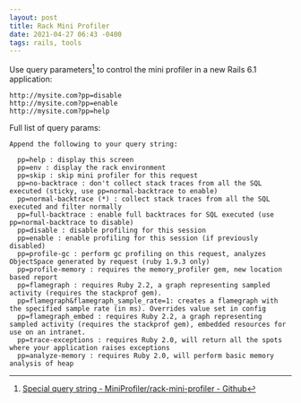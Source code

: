```yaml
---
layout: post
title: Rack Mini Profiler
date: 2021-04-27 06:43 -0400
tags: rails, tools
---
```

Use query parameters[^1] to control the mini profiler in a new Rails 6.1 application:

```
http://mysite.com?pp=disable
http://mysite.com?pp=enable
http://mysite.com?pp=help
```

Full list of query params:

```
Append the following to your query string:

  pp=help : display this screen
  pp=env : display the rack environment
  pp=skip : skip mini profiler for this request
  pp=no-backtrace : don't collect stack traces from all the SQL executed (sticky, use pp=normal-backtrace to enable)
  pp=normal-backtrace (*) : collect stack traces from all the SQL executed and filter normally
  pp=full-backtrace : enable full backtraces for SQL executed (use pp=normal-backtrace to disable)
  pp=disable : disable profiling for this session
  pp=enable : enable profiling for this session (if previously disabled)
  pp=profile-gc : perform gc profiling on this request, analyzes ObjectSpace generated by request (ruby 1.9.3 only)
  pp=profile-memory : requires the memory_profiler gem, new location based report
  pp=flamegraph : requires Ruby 2.2, a graph representing sampled activity (requires the stackprof gem).
  pp=flamegraph&flamegraph_sample_rate=1: creates a flamegraph with the specified sample rate (in ms). Overrides value set in config
  pp=flamegraph_embed : requires Ruby 2.2, a graph representing sampled activity (requires the stackprof gem), embedded resources for use on an intranet.
  pp=trace-exceptions : requires Ruby 2.0, will return all the spots where your application raises exceptions
  pp=analyze-memory : requires Ruby 2.0, will perform basic memory analysis of heap
```

[^1]: [Special query string - MiniProfiler/rack-mini-profiler - Github](https://github.com/MiniProfiler/rack-mini-profiler#special-query-strings)

